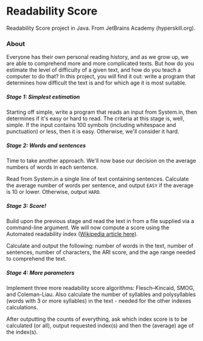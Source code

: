# Readability Score
Readability Score project in Java. From JetBrains Academy (hyperskill.org).

### About
Everyone has their own personal reading history, and as we grow up, we are able to comprehend more and more complicated
texts. But how do you estimate the level of difficulty of a given text, and how do you teach a computer to do that? In
this project, you will find it out: write a program that determines how difficult the text is and for which age it is
most suitable.

##### Stage 1: Simplest estimation
Starting off simple, write a program that reads an input from System.in, then determines if it's easy or hard to read.
The criteria at this stage is, well, simple. If the input contains 100 symbols (including whitespace and punctuation) or
less, then it is easy. Otherwise, we'll consider it hard.

##### Stage 2: Words and sentences
Time to take another approach. We'll now base our decision on the average numbers of words in each sentence.

Read from System.in a single line of text containing sentences. Calculate the average number of words per sentence, and
output `EASY` if the average is 10 or lower. Otherwise, output `HARD`.

##### Stage 3: Score!
Build upon the previous stage and read the text in from a file supplied via a command-line argument. We will now compute
a score using the Automated readability index
([Wikipedia article here](https://en.wikipedia.org/wiki/Automated_readability_index)).

Calculate and output the following: number of words in the text, number of sentences, number of characters, the ARI
score, and the age range needed to comprehend the text.

##### Stage 4: More parameters
Implement three more readability score algorithms: Flesch–Kincaid, SMOG, and Coleman-Liau. Also calculate the number of
syllables and polysyllables (words with 3 or more syllables) in the text - needed for the other indexes calculations.

After outputting the counts of everything, ask which index score is to be calculated (or all), output requested index(s)
and then the (average) age of the index(s).